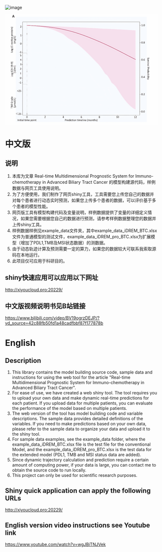 
![image](https://github.com/zhangkaicr/iDREM-BTC/blob/main/image/logo.png)


![image](https://github.com/zhangkaicr/iDREM-BTC/blob/main/image/Individual%20dynamic%20prediction.gif)

# 中文版


## 说明

1. 本库为文章 Real-time Multidimensional Prognostic System for Immuno-chemotherapy in Advanced Biliary Tract Cancer 的模型构建源代码，样例数据与网页工具使用说明。
2. 为了方便使用，我们制作了网页shiny工具，工具需要您上传您自己的数据并对每个患者进行动态实时预测，如果您上传多个患者的数据，可以评价基于多个患者的模型性能。
3. 网页版工具有模型构建代码及变量说明，样例数据提供了变量的详细定义情况，如果您需要根据您自己的数据进行预测，请参考样例数据整理您的数据并上传shiny工具。
4. 样例数据样例见example_data文件夹，其中example_data_iDREM_BTC.xlsx文件为普通模型的测试文件，example_data_iDREM_pro_BTC.xlsx为扩展模型（增加了PDL1,TMB及MSI状态数据）的测数据。
5. 由于动态轨迹计算及预测需要一定的算力，如果您的数据较大可联系我索取源码在本地运行。
6. 此项目仅可应用于科研目的。
   
## shiny快速应用可以应用以下网址

http://xiyoucloud.pro:20229/

## 中文版视频说明书见B站链接

https://www.bilibili.com/video/BV19ogrzDEJP/?vd_source=42c88fb50fd1a48cadfbbf87f177878b




# English

## Description
1. This library contains the model building source code, sample data and instructions for using the web tool for the article "Real-time Multidimensional Prognostic System for Immuno-chemotherapy in Advanced Biliary Tract Cancer".
2. For ease of use, we have created a web shiny tool. The tool requires you to upload your own data and make dynamic real-time predictions for each patient. If you upload data for multiple patients, you can evaluate the performance of the model based on multiple patients.
3. The web version of the tool has model building code and variable descriptions. The sample data provides detailed definitions of the variables. If you need to make predictions based on your own data, please refer to the sample data to organize your data and upload it to the shiny tool.
4. For sample data examples, see the example_data folder, where the example_data_iDREM_BTC.xlsx file is the test file for the conventional Model, and the example_data_iDREM_pro_BTC.xlsx is the test data for the extended model (PDL1, TMB and MSI status data are added).
5. Since dynamic trajectory calculation and prediction require a certain amount of computing power, if your data is large, you can contact me to obtain the source code to run locally.
6. This project can only be used for scientific research purposes.

## Shiny quick application can apply the following URLs

http://xiyoucloud.pro:20229/
   
## English version video instructions see Youtube link

https://www.youtube.com/watch?v=wgJBiTNJVek

